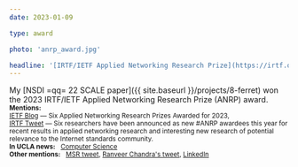 ```yaml
---
date: 2023-01-09

type: award

photo: 'anrp_award.jpg'

headline: '[IRTF/IETF Applied Networking Research Prize](https://irtf.org/anrp/)'
---
```


My [NSDI =qq= 22 SCALE paper]({{ site.baseurl }}/projects/8-ferret) won the 2023 IRTF/IETF Applied Networking Research Prize (ANRP) award.
<br>
<small>**Mentions:** &nbsp; 
<br>
[IETF Blog](https://www.ietf.org/blog/anrp-2023/) — Six Applied Networking Research Prizes Awarded for 2023,
<br>
[IRTF Tweet](https://twitter.com/inretafo/status/1612547819268603904) — Six researchers have been announced as new #ANRP awardees this year for recent results in applied networking research and interesting new research of potential relevance to the Internet standards community.
<br>
**In UCLA news:** &nbsp; [Computer Science][CS News]
</small>
<br>
<small>**Other mentions:** &nbsp; [MSR tweet][MSR Twitter], [Ranveer Chandra's tweet][Ranveer Twitter], [LinkedIn][Ranveer LinkedIn]</small>

[CS News]:   https://www.cs.ucla.edu/ucla-cs-alumnus-wins-2023-applied-networking-research-prize/
[MSR Twitter]: https://twitter.com/MSFTResearch/status/1618686459472388105
[Ranveer Twitter]: https://twitter.com/RanveerChandra/status/1618859218823708673
[Ranveer LinkedIn]: https://www.linkedin.com/feed/update/urn:li:activity:7024635638142443520/